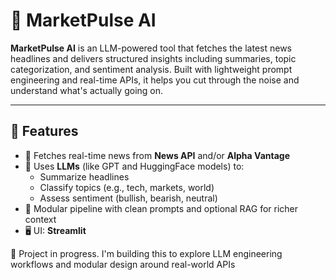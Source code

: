 # 🧠 MarketPulse AI

**MarketPulse AI** is an LLM-powered tool that fetches the latest news headlines and delivers structured insights including summaries, topic categorization, and sentiment analysis. Built with lightweight prompt engineering and real-time APIs, it helps you cut through the noise and understand what's actually going on.

---

## 🚀 Features

- 🔎 Fetches real-time news from **News API** and/or **Alpha Vantage**
- 🧠 Uses **LLMs** (like GPT and HuggingFace models) to:
  - Summarize headlines
  - Classify topics (e.g., tech, markets, world)
  - Assess sentiment (bullish, bearish, neutral)
- 🧰 Modular pipeline with clean prompts and optional RAG for richer context
- 🖥️ UI: **Streamlit**


🚧 Project in progress. I'm building this to explore LLM engineering workflows and modular design around real-world APIs